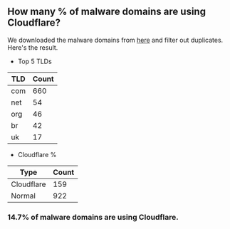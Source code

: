 ## How many % of malware domains are using Cloudflare?


We downloaded the malware domains from [here](https://urlhaus.abuse.ch) and filter out duplicates.
Here's the result.


[//]: # (start replacement)


- Top 5 TLDs

| TLD | Count |
| --- | --- |
| com | 660 |
| net | 54 |
| org | 46 |
| br | 42 |
| uk | 17 |


- Cloudflare %

| Type | Count |
| --- | --- |
| Cloudflare | 159 |
| Normal | 922 |


### 14.7% of malware domains are using Cloudflare.